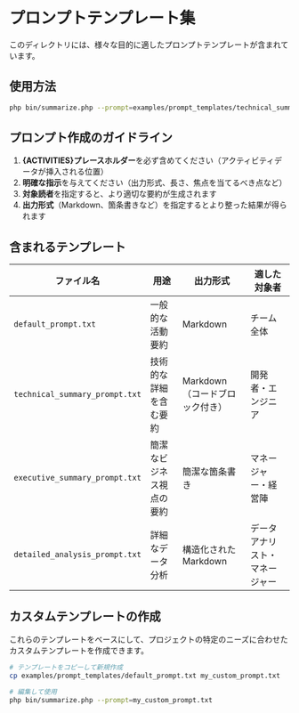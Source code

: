 # プロンプトテンプレート集

このディレクトリには、様々な目的に適したプロンプトテンプレートが含まれています。

## 使用方法

```bash
php bin/summarize.php --prompt=examples/prompt_templates/technical_summary_prompt.txt
```

## プロンプト作成のガイドライン

1. **{ACTIVITIES}プレースホルダー**を必ず含めてください（アクティビティデータが挿入される位置）
2. **明確な指示**を与えてください（出力形式、長さ、焦点を当てるべき点など）
3. **対象読者**を指定すると、より適切な要約が生成されます
4. **出力形式**（Markdown、箇条書きなど）を指定するとより整った結果が得られます

## 含まれるテンプレート

| ファイル名 | 用途 | 出力形式 | 適した対象者 |
|------------|------|----------|------------|
| `default_prompt.txt` | 一般的な活動要約 | Markdown | チーム全体 |
| `technical_summary_prompt.txt` | 技術的な詳細を含む要約 | Markdown（コードブロック付き） | 開発者・エンジニア |
| `executive_summary_prompt.txt` | 簡潔なビジネス視点の要約 | 簡潔な箇条書き | マネージャー・経営陣 |
| `detailed_analysis_prompt.txt` | 詳細なデータ分析 | 構造化されたMarkdown | データアナリスト・マネージャー |

## カスタムテンプレートの作成

これらのテンプレートをベースにして、プロジェクトの特定のニーズに合わせたカスタムテンプレートを作成できます。

```bash
# テンプレートをコピーして新規作成
cp examples/prompt_templates/default_prompt.txt my_custom_prompt.txt

# 編集して使用
php bin/summarize.php --prompt=my_custom_prompt.txt
```
